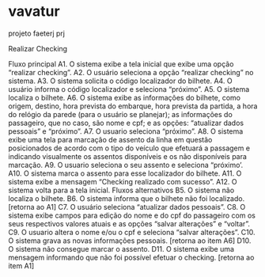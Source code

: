 # vavatur
projeto faeterj prj

Realizar Checking

Fluxo principal
A1. O sistema exibe a tela inicial que exibe uma opção “realizar checking”.
A2. O usuário seleciona a opção “realizar checking” no sistema.
A3. O sistema solicita o código localizador do bilhete.
A4. O usuário informa o código localizador e seleciona “próximo”.
A5. O sistema localiza o bilhete.
A6. O sistema exibe as informações do bilhete, como origem, destino, hora prevista do
embarque, hora prevista da partida, a hora do relógio da parede (para o usuário se
planejar); as informações do passageiro, que no caso, são nome e cpf; e as opções:
“atualizar dados pessoais” e “próximo”.
A7. O usuario seleciona “próximo”.
A8. O sistema exibe uma tela para marcação de assento da linha em questão posicionados de
acordo com o tipo do veículo que efetuará a passagem e indicando visualmente os assentos
disponíveis e os não disponíveis para marcação.
A9. O usuario seleciona o seu assento e seleciona “próximo’.
A10. O sistema marca o assento para esse localizador do bilhete.
A11. O sistema exibe a mensagem “Checking realizado com sucesso”.
A12. O sistema volta para a tela inicial.
Fluxos alternativos
B5. O sistema não localiza o bilhete.
B6. O sistema informa que o bilhete não foi localizado.
[retorna ao A1]
C7. O usuário seleciona “atualizar dados pessoais”.
C8. O sistema exibe campos para edição do nome e do cpf do passageiro com os seus respectivos
valores atuais e as opções “salvar alterações” e “voltar”.
C9. O usuario altera o nome e/ou o cpf e seleciona “salvar alterações”.
C10. O sistema grava as novas informações pessoais.
[retorna ao item A6]
D10. O sistema não consegue marcar o assento.
D11. O sistema exibe uma mensagem informando que não foi possível efetuar o checking.
[retorna ao item A1]
